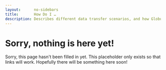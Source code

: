 ```yaml
---
layout:      no-sidebars
title:       How Do I …
description: Describes different data transfer scenarios, and how Globus can help.
---
```


# Sorry, nothing is here yet!

Sorry, this page hasn't been filled in yet.  This placeholder only exists so
that links will work.  Hopefully there will be something here soon!

